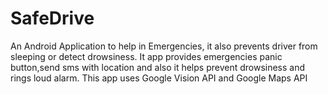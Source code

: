 # SafeDrive
An Android Application to help in Emergencies, it also prevents driver from sleeping or detect drowsiness.
It app provides emergencies panic button,send sms with location and also it helps prevent drowsiness and rings loud alarm.
This app uses Google Vision API and Google Maps API
